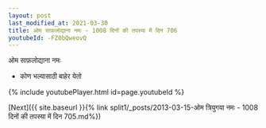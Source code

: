 ```yaml
---
layout: post
last_modified_at: 2021-03-30
title: ओम साफ़लोद्याना नमः - 1008 दिनों की तपस्या में दिन 706
youtubeId: -FZ0bQweovQ
---
```

 
 
 ओम साफ़लोद्याना नमः  
 
 -  कोण भल्यासाठी बाहेर येतो 
 
  
 
  
 
 
 
 
 
 


{% include youtubePlayer.html id=page.youtubeId %}
 
[Next]({{ site.baseurl }}{% link  split1/_posts/2013-03-15-ओम त्रियुगया नमः - 1008 दिनों की तपस्या में दिन 705.md%})
 
